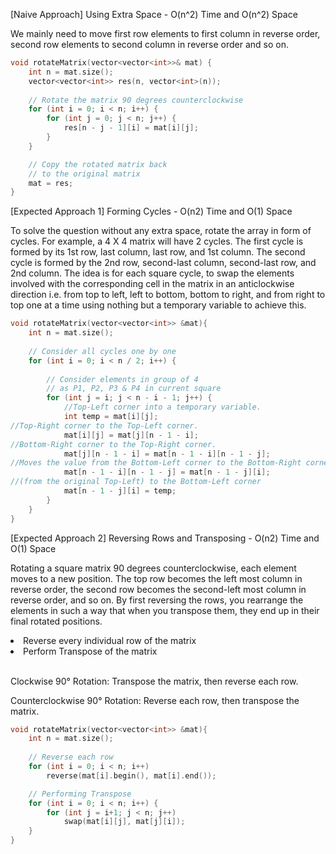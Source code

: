 <p>[Naive Approach] Using Extra Space - O(n^2) Time and O(n^2) Space

We mainly need to move first row elements to first column in reverse order, second row elements to second column in reverse order and so on.</p>

```cpp
void rotateMatrix(vector<vector<int>>& mat) {
    int n = mat.size();
    vector<vector<int>> res(n, vector<int>(n));
  
    // Rotate the matrix 90 degrees counterclockwise
    for (int i = 0; i < n; i++) {
        for (int j = 0; j < n; j++) {
            res[n - j - 1][i] = mat[i][j];
        }
    }

    // Copy the rotated matrix back
    // to the original matrix
    mat = res;
}
```

<p>[Expected Approach 1] Forming Cycles - O(n2) Time and O(1) Space

To solve the question without any extra space, rotate the array in form of cycles. For example, a 4 X 4 matrix will have 2 cycles. The first cycle is formed by its 1st row, last column, last row, and 1st column. The second cycle is formed by the 2nd row, second-last column, second-last row, and 2nd column. The idea is for each square cycle, to swap the elements involved with the corresponding cell in the matrix in an anticlockwise direction i.e. from top to left, left to bottom, bottom to right, and from right to top one at a time using nothing but a temporary variable to achieve this.</p>

```cpp
void rotateMatrix(vector<vector<int>> &mat){
  	int n = mat.size();
  
    // Consider all cycles one by one
    for (int i = 0; i < n / 2; i++) {
      
        // Consider elements in group of 4 
        // as P1, P2, P3 & P4 in current square
        for (int j = i; j < n - i - 1; j++) {
          	//Top-Left corner into a temporary variable.
            int temp = mat[i][j];
//Top-Right corner to the Top-Left corner.
            mat[i][j] = mat[j][n - 1 - i];
//Bottom-Right corner to the Top-Right corner.
            mat[j][n - 1 - i] = mat[n - 1 - i][n - 1 - j];
//Moves the value from the Bottom-Left corner to the Bottom-Right corner.
            mat[n - 1 - i][n - 1 - j] = mat[n - 1 - j][i];
//(from the original Top-Left) to the Bottom-Left corner
            mat[n - 1 - j][i] = temp;
        }
    }
}
```

<p>[Expected Approach 2] Reversing Rows and Transposing - O(n2) Time and O(1) Space
    
Rotating a square matrix 90 degrees counterclockwise, each element moves to a new position. The top row becomes the left most column in reverse order, the second row becomes the second-left most column in reverse order, and so on. By first reversing the rows, you rearrange the elements in such a way that when you transpose them, they end up in their final rotated positions.

<li>Reverse every individual row of the matrix</li>
<li>Perform Transpose of the matrix</li>

<br>Clockwise 90° Rotation: Transpose the matrix, then reverse each row.<br>

Counterclockwise 90° Rotation: Reverse each row, then transpose the matrix.</p>

```cpp
void rotateMatrix(vector<vector<int>> &mat){ 
  	int n = mat.size();
  	
  	// Reverse each row
    for (int i = 0; i < n; i++)
        reverse(mat[i].begin(), mat[i].end());

    // Performing Transpose
    for (int i = 0; i < n; i++) {
        for (int j = i+1; j < n; j++)
            swap(mat[i][j], mat[j][i]);
    }
}
